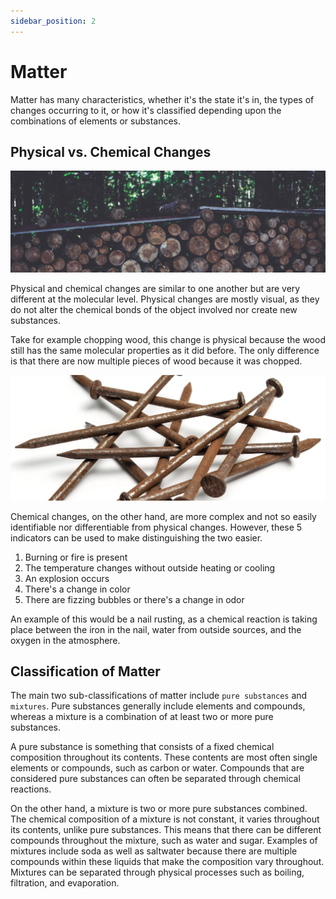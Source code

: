 ```yaml
---
sidebar_position: 2
---
```


# Matter

Matter has many characteristics, whether it's the state it's in, the types of changes occurring to it, or how it's classified depending upon the combinations of elements or substances.

## Physical vs. Chemical Changes

![Physical Change](/static/img/physical-change.jpg)

Physical and chemical changes are similar to one another but are very different at the molecular level. Physical changes are mostly visual, as they do not alter the chemical bonds of the object involved nor create new substances. 

Take for example chopping wood, this change is physical because the wood still has the same molecular properties as it did before. The only difference is that there are now multiple pieces of wood because it was chopped.

<!-- Additionally, most mixtures are created as a result of a physical change, meaning that they can be reverted later on. -->

![Chemical Change](/static/img/chemical-change.jpg)

Chemical changes, on the other hand, are more complex and not so easily identifiable nor differentiable from physical changes. However, these 5 indicators can be used to make distinguishing the two easier.

1. Burning or fire is present
1. The temperature changes without outside heating or cooling
1. An explosion occurs
1. There's a change in color
1. There are fizzing bubbles or there's a change in odor

An example of this would be a nail rusting, as a chemical reaction is taking place between the iron in the nail, water from outside sources, and the oxygen in the atmosphere.

## Classification of Matter

The main two sub-classifications of matter include `pure substances` and `mixtures`. Pure substances generally include elements and compounds, whereas a mixture is a combination of at least two or more pure substances. 

A pure substance is something that consists of a fixed chemical composition throughout its contents. These contents are most often single elements or compounds, such as carbon or water. Compounds that are considered pure substances can often be separated through chemical reactions.

On the other hand, a mixture is two or more pure substances combined. The chemical composition of a mixture is not constant, it varies throughout its contents, unlike pure substances. This means that there can be different compounds throughout the mixture, such as water and sugar. Examples of mixtures include soda as well as saltwater because there are multiple compounds within these liquids that make the composition vary throughout. Mixtures can be separated through physical processes such as boiling, filtration, and evaporation.